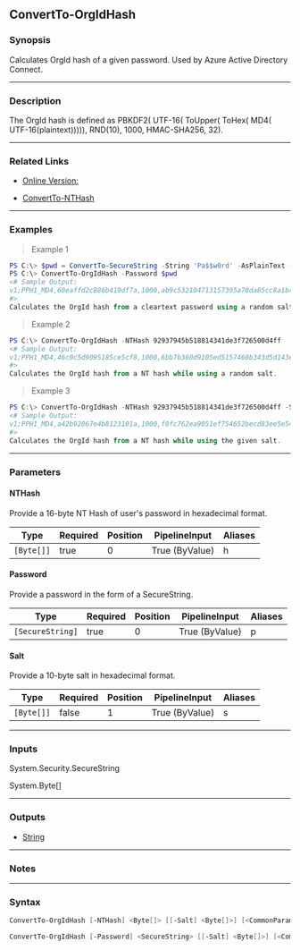 ConvertTo-OrgIdHash
-------------------

### Synopsis
Calculates OrgId hash of a given password. Used by Azure Active Directory Connect.

---

### Description

The OrgId hash is defined as PBKDF2( UTF-16( ToUpper( ToHex( MD4( UTF-16(plaintext))))), RND(10), 1000, HMAC-SHA256, 32).

---

### Related Links
* [Online Version:](https://github.com/MichaelGrafnetter/DSInternals/blob/master/Documentation/PowerShell/ConvertTo-OrgIdHash.md)

* [ConvertTo-NTHash](ConvertTo-NTHash)

---

### Examples
> Example 1

```PowerShell
PS C:\> $pwd = ConvertTo-SecureString -String 'Pa$$w0rd' -AsPlainText -Force
PS C:\> ConvertTo-OrgIdHash -Password $pwd
<# Sample Output:
v1;PPH1_MD4,60eaffd2c886b419df7a,1000,ab9c532104713157395a70da85cc8a1b418508753c6997f02341d541328ef16b;
#>
Calculates the OrgId hash from a cleartext password using a random salt.
```
> Example 2

```PowerShell
PS C:\> ConvertTo-OrgIdHash -NTHash 92937945b518814341de3f726500d4ff
<# Sample Output:
v1;PPH1_MD4,46c0c5d9095185ce5cf8,1000,6bb7b360d9105ed5157460b343d5d143e465a59195bc9b568718268c334ea4a9;
#>
Calculates the OrgId hash from a NT hash while using a random salt.
```
> Example 3

```PowerShell
PS C:\> ConvertTo-OrgIdHash -NTHash 92937945b518814341de3f726500d4ff -Salt a42b92067e4b8123101a
<# Sample Output:
v1;PPH1_MD4,a42b92067e4b8123101a,1000,f0fc762ea9051ef754652becd83ee5e54c1c857c1c0965abac5d85de9c143911;
#>
Calculates the OrgId hash from a NT hash while using the given salt.
```

---

### Parameters
#### **NTHash**
Provide a 16-byte NT Hash of user's password in hexadecimal format.

|Type      |Required|Position|PipelineInput |Aliases|
|----------|--------|--------|--------------|-------|
|`[Byte[]]`|true    |0       |True (ByValue)|h      |

#### **Password**
Provide a password in the form of a SecureString.

|Type            |Required|Position|PipelineInput |Aliases|
|----------------|--------|--------|--------------|-------|
|`[SecureString]`|true    |0       |True (ByValue)|p      |

#### **Salt**
Provide a 10-byte salt in hexadecimal format.

|Type      |Required|Position|PipelineInput |Aliases|
|----------|--------|--------|--------------|-------|
|`[Byte[]]`|false   |1       |True (ByValue)|s      |

---

### Inputs
System.Security.SecureString

System.Byte[]

---

### Outputs
* [String](https://learn.microsoft.com/en-us/dotnet/api/System.String)

---

### Notes

---

### Syntax
```PowerShell
ConvertTo-OrgIdHash [-NTHash] <Byte[]> [[-Salt] <Byte[]>] [<CommonParameters>]
```
```PowerShell
ConvertTo-OrgIdHash [-Password] <SecureString> [[-Salt] <Byte[]>] [<CommonParameters>]
```
